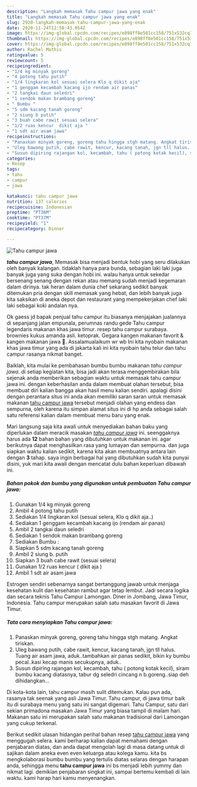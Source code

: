 ```yaml
---
description: "Langkah memasak Tahu campur jawa yang enak"
title: "Langkah memasak Tahu campur jawa yang enak"
slug: 2920-langkah-memasak-tahu-campur-jawa-yang-enak
date: 2020-11-24T12:58:43.054Z
image: https://img-global.cpcdn.com/recipes/e898ff8e501cc158/751x532cq70/tahu-campur-jawa-foto-resep-utama.jpg
thumbnail: https://img-global.cpcdn.com/recipes/e898ff8e501cc158/751x532cq70/tahu-campur-jawa-foto-resep-utama.jpg
cover: https://img-global.cpcdn.com/recipes/e898ff8e501cc158/751x532cq70/tahu-campur-jawa-foto-resep-utama.jpg
author: Rachel Mathis
ratingvalue: 5
reviewcount: 5
recipeingredient:
- "1/4 kg minyak goreng"
- "4 potong tahu putih"
- "1/4 lingkaran kol sesuai selera Klo q dikit aja"
- "1 genggam kecambah kacang ijo rendam air panas"
- "2 tangkai daun seledri"
- "1 sendok makan brambang goreng"
- " Bumbu "
- "5 sdm kacang tanah goreng"
- "2 siung b putih"
- "3 buah cabe rawit sesuai selera"
- "1/2 ruas kencur  dikit aja "
- "1 sdt air asam jawa"
recipeinstructions:
- "Panaskan minyak goreng, goreng tahu hingga stgh matang. Angkat tiriskan."
- "Uleg bawang putih, cabe rawit, kencur, kacang tanah, jgn tll halus. Tuang air asam jawa, aduk..tambahkan air panas sedikit, bikin ky bumbu pecal..kasi kecap manis secukupnya, aduk.."
- "Susun dipiring rajangan kol, kecambah, tahu ( potong kotak kecil), siram bumbu kacang diatasnya, tabur dg seledri cincang n b.goreng..siap deh dihidangkan..."
categories:
- Resep
tags:
- tahu
- campur
- jawa

katakunci: tahu campur jawa 
nutrition: 137 calories
recipecuisine: Indonesian
preptime: "PT36M"
cooktime: "PT37M"
recipeyield: "1"
recipecategory: Dinner

---
```



![Tahu campur jawa](https://img-global.cpcdn.com/recipes/e898ff8e501cc158/751x532cq70/tahu-campur-jawa-foto-resep-utama.jpg)

<b><i>tahu campur jawa</i></b>, Memasak bisa menjadi bentuk hobi yang seru dilakukan oleh banyak kalangan. tidaklah hanya para bunda, sebagian laki laki juga banyak juga yang suka dengan hobi ini. walau hanya untuk sekedar bersenang senang dengan rekan atau memang sudah menjadi kegemaran dalam dirinya. tak heran dalam dunia chef sekarang sedikit banyak ditemukan pria dengan skill memasak yang hebat, dan lebih banyak juga kita saksikan di aneka depot dan restaurant yang mempekerjakan chef laki laki sebagai koki andalan nya.

Ok gaess jd bapak penjual tahu campur itu biasanya menjajakan jualannya di sepanjang jalan empunala, perumnas randu gede Tahu campur legendaris makanan khas jawa timur. resep tahu campur surabaya. brownies kukus amanda asli. ketoprak. Gegara kangen makanan favorit &amp; kangen makanan jawa 🤍. Assalamualaikum wr wb Ini kita nyobain makanan khas jawa timur yang ada di jakarta kali ini kita nyobain tahu telur dan tahu campur rasanya nikmat banget.

Baiklah, kita mulai ke pembahasan bumbu bumbu makanan <i>tahu campur jawa</i>. di setiap kegiatan kita, bisa jadi akan terasa menggembirakan bila sejenak anda memberikan sebagian waktu untuk memasak tahu campur jawa ini. dengan keberhasilan anda dalam membuat olahan tersebut, bisa membuat diri kalian bangga akan hasil menu kalian sendiri. apalagi disini dengan perantara situs ini anda akan memiliki saran saran untuk memasak makanan <u>tahu campur jawa</u> tersebut menjadi olahan yang endess dan sempurna, oleh karena itu simpan alamat situs ini di hp anda sebagai salah satu referensi kalian dalam membuat menu baru yang enak.


Mari langsung saja kita awali untuk menyediakan bahan baku yang diperlukan dalam meracik masakan <u><i>tahu campur jawa</i></u> ini. seenggaknya harus ada <b>12</b> bahan bahan yang dibutuhkan untuk makanan ini. agar berikutnya dapat menghasilkan rasa yang lumayan dan sempurna. dan juga siapkan waktu kalian sedikit, karena kita akan membuatnya antara lain dengan <b>3</b> tahap. saya ingin berbagai hal yang dibutuhkan sudah kita punyai disini, yuk mari kita awali dengan mencatat dulu bahan keperluan dibawah ini.

<!--inarticleads1-->

##### Bahan pokok dan bumbu yang digunakan untuk pembuatan Tahu campur jawa:

1. Gunakan 1/4 kg minyak goreng
1. Ambil 4 potong tahu putih
1. Sediakan 1/4 lingkaran kol (sesuai selera, Klo q dikit aja..)
1. Sediakan 1 genggam kecambah kacang ijo (rendam air panas)
1. Ambil 2 tangkai daun seledri
1. Sediakan 1 sendok makan brambang goreng
1. Sediakan  Bumbu :
1. Siapkan 5 sdm kacang tanah goreng
1. Ambil 2 siung b. putih
1. Siapkan 3 buah cabe rawit (sesuai selera)
1. Gunakan 1/2 ruas kencur ( dikit aja )
1. Ambil 1 sdt air asam jawa


Estrogen sendiri sebenarnya sangat bertanggung jawab untuk menjaga kesehatan kulit dan kesehatan rambut agar tetap lembut. Jadi secara logika dan secara teknis Tahu Campur Lamongan. Diner in Jombang, Jawa Timur, Indonesia. Tahu campur merupakan salah satu masakan favorit di Jawa Timur. 

<!--inarticleads2-->

##### Tata cara menyiapkan Tahu campur jawa:

1. Panaskan minyak goreng, goreng tahu hingga stgh matang. Angkat tiriskan.
1. Uleg bawang putih, cabe rawit, kencur, kacang tanah, jgn tll halus. Tuang air asam jawa, aduk..tambahkan air panas sedikit, bikin ky bumbu pecal..kasi kecap manis secukupnya, aduk..
1. Susun dipiring rajangan kol, kecambah, tahu ( potong kotak kecil), siram bumbu kacang diatasnya, tabur dg seledri cincang n b.goreng..siap deh dihidangkan...


Di kota-kota lain, tahu campur masih sulit ditemukan. Kalau pun ada, rasanya tak seenak yang asli Jawa Timur. Tahu campur, di jawa timur baik itu di surabaya menu yang satu ini sangat digemari. Tahu Campur, satu dari sekian primadona masakan Jawa Timur yang biasa tampil di malam hari. Makanan satu ini merupakan salah satu makanan tradisional dari Lamongan yang cukup terkenal. 

Berikut sedikit ulasan hidangan perihal bahan resep <u>tahu campur jawa</u> yang menggugah selera. kami berharap kalian dapat memahami dengan penjabaran diatas, dan anda dapat mengolah lagi di masa datang untuk di sajikan dalam aneka even even keluarga atau kolega kamu. kita bs mengkolaborasi bumbu bumbu yang tertulis diatas selaras dengan harapan anda, sehingga menu <b>tahu campur jawa</b> ini bs menjadi lebih yummy dan nikmat lagi. demikian penjabaran singkat ini, sampai bertemu kembali di lain waktu. kami harap hari kamu menyenangkan.
